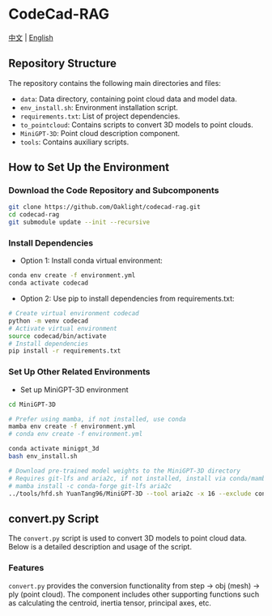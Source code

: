 # CodeCad-RAG

[中文](./README_zh.md) | [English](./README.md)

## Repository Structure

The repository contains the following main directories and files:

* `data`: Data directory, containing point cloud data and model data.
* `env_install.sh`: Environment installation script.
* `requirements.txt`: List of project dependencies.
* `to_pointcloud`: Contains scripts to convert 3D models to point clouds.
* `MiniGPT-3D`: Point cloud description component.
* `tools`: Contains auxiliary scripts.

## How to Set Up the Environment

### Download the Code Repository and Subcomponents

```bash
git clone https://github.com/Oaklight/codecad-rag.git
cd codecad-rag
git submodule update --init --recursive
```

### Install Dependencies

* Option 1: Install conda virtual environment:

```bash
conda env create -f environment.yml
conda activate codecad
```

* Option 2: Use pip to install dependencies from requirements.txt:

```bash
# Create virtual environment codecad
python -m venv codecad
# Activate virtual environment
source codecad/bin/activate
# Install dependencies
pip install -r requirements.txt
```

### Set Up Other Related Environments

* Set up MiniGPT-3D environment

```bash
cd MiniGPT-3D

# Prefer using mamba, if not installed, use conda
mamba env create -f environment.yml
# conda env create -f environment.yml

conda activate minigpt_3d
bash env_install.sh

# Download pre-trained model weights to the MiniGPT-3D directory
# Requires git-lfs and aria2c, if not installed, install via conda/mamba
# mamba install -c conda-forge git-lfs aria2c
../tools/hfd.sh YuanTang96/MiniGPT-3D --tool aria2c -x 16 --exclude config.json --exclude README.md --exclude .gitattributes
```

## convert.py Script

The `convert.py` script is used to convert 3D models to point cloud data. Below is a detailed description and usage of the script.

### Features

`convert.py` provides the conversion functionality from step -> obj (mesh) -> ply (point cloud). The component includes other supporting functions such as calculating the centroid, inertia tensor, principal axes, etc.
